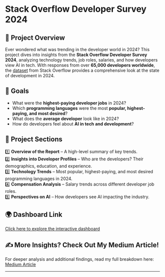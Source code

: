 # Stack Overflow Developer Survey 2024

## 📌 Project Overview
Ever wondered what was trending in the developer world in 2024? This project dives into insights from the **Stack Overflow Developer Survey 2024**, analyzing technology trends, job roles, salaries, and how developers view AI in tech. With responses from over **65,000 developers worldwide**, the [dataset](https://cdn.sanity.io/files/jo7n4k8s/production/262f04c41d99fea692e0125c342e446782233fe4.zip/stack-overflow-developer-survey-2024.zip) from Stack Overflow provides a comprehensive look at the state of development in 2024.

## 🎯 Goals
- What were the **highest-paying developer jobs** in 2024?
- Which **programming languages** were the most **popular, highest-paying, and most desired**?
- What does the **average developer** look like in 2024?
- How do developers feel about **AI in tech and development**?

## 📂 Project Sections
1️⃣ **Overview of the Report** – A high-level summary of key trends.  
2️⃣ **Insights into Developer Profiles** – Who are the developers? Their demographics, education, and experience.  
3️⃣ **Technology Trends** – Most popular, highest-paying, and most desired programming languages in 2024.  
4️⃣ **Compensation Analysis** – Salary trends across different developer job roles.  
5️⃣ **Perspectives on AI** – How developers see AI impacting the industry.  

## 🌍 Dashboard Link
[Click here to explore the interactive dashboard](https://app.powerbi.com/view?r=eyJrIjoiYzNjNWEyNjktMGM2ZC00MDg4LTgwOTItNWFlNDE3OWIwOGE5IiwidCI6IjUzZmY0ZWQzLTU1MDgtNGFjMy04OTBhLTc2ZDVhN2E3NzVjMiJ9)

## ✍️ More Insights? Check Out My Medium Article!
For deeper analysis and additional findings, read my full breakdown here: [Medium Article](https://medium.com/@akashrawat7jan/how-do-you-make-sense-of-messy-survey-data-52471caafda1)  

---



